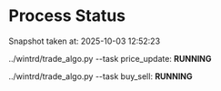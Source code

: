 # Process Status

Snapshot taken at: 2025-10-03 12:52:23

../wintrd/trade_algo.py --task price_update: **RUNNING**

../wintrd/trade_algo.py --task buy_sell: **RUNNING**

